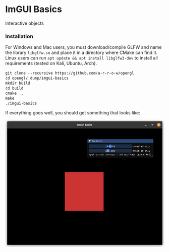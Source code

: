 # ImGUI Basics

Interactive objects

### Installation

For Windows and Mac users, you must download/compile GLFW and name the library `libglfw.so` and place it in a directory where CMake can find it. Linux users can run `apt update && apt install libglfw3-dev` to install all requirements (tested on Kali, Ubuntu, Arch).

```
git clone --recursive https://github.com/a-r-r-o-w/opengl
cd opengl/.dump/imgui-basics
mkdir build
cd build
cmake ..
make
./imgui-basics
```

If everything goes well, you should get something that looks like:

![imgui-basics.png](./images/imgui-basics.png)
